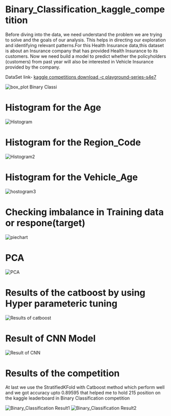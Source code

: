# Binary_Classification_kaggle_competition
Before diving into the data, we need understand the problem we are trying to solve and the goals of our analysis. This helps in directing our exploration and identifying relevant patterns.For this Health Insurance data,this dataset is about an Insurance company that has provided Health Insurance to its customers. Now we need build a model to predict whether the policyholders (customers) from past year will also be interested in Vehicle Insurance provided by the company.

DataSet link- [kaggle competitions download -c playground-series-s4e7](https://www.kaggle.com/competitions/playground-series-s4e7/data)

![box_plot Binary Classi](https://github.com/user-attachments/assets/f4ecfd71-4deb-470c-a961-d5cb3b520cbd)

# Histogram for the Age

![Histogram](https://github.com/user-attachments/assets/b2fb6837-250d-457e-bad6-143029770052)

# Histogram for the Region_Code

![Histogram2](https://github.com/user-attachments/assets/087b0670-e8dc-40e7-bff1-0a731657150c)

# Histogram for the Vehicle_Age

![hostogram3](https://github.com/user-attachments/assets/0619cb5d-381c-4a3a-ad29-a9c5bcc1c017)

# Checking imbalance in Training data or respone(target)

![piechart](https://github.com/user-attachments/assets/32df7f13-e122-45a4-800e-b801a6ce77ee)

# PCA

![PCA ](https://github.com/user-attachments/assets/91c93224-b61b-4197-8551-aa2a0cf44131)

# Results of the catboost by using  Hyper parameteric tuning

![Results of catboost](https://github.com/user-attachments/assets/14b8abce-b89d-4210-bdce-9e13dff92a01)

# Result of CNN Model

![Result of CNN](https://github.com/user-attachments/assets/03200ae5-28fa-475f-b757-50170a23de27)

# Results of the competition 

At last we use the StratifiedKFold with Catboost method which perform well and we got accuracy upto 0.89595 that helped me to hold 215 position on the kaggle leaderboard in Binary Classification competition

![Binary_Classification Result1](https://github.com/user-attachments/assets/10709197-3006-427e-a727-5c7e2ae852c1)
![Binary_Classification Result2](https://github.com/user-attachments/assets/0eac7453-b536-4c09-b979-942ac0904f48)
